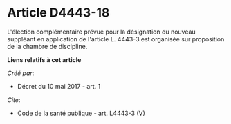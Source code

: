 # Article D4443-18

L'élection complémentaire prévue pour la désignation du nouveau suppléant en application de l'article L. 4443-3 est organisée
sur proposition de la chambre de discipline.

**Liens relatifs à cet article**

_Créé par_:

  - Décret du 10 mai 2017 - art. 1

_Cite_:

  - Code de la santé publique - art. L4443-3 (V)

